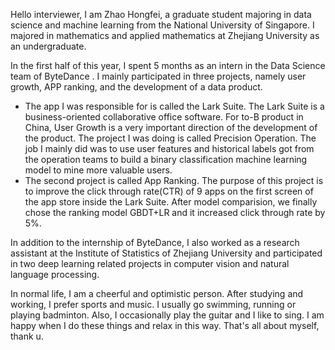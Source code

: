 Hello interviewer, I am Zhao Hongfei, a graduate student majoring in data science and machine learning from the National University of Singapore. I majored in mathematics and applied mathematics at Zhejiang University as an undergraduate.

In the first half of this year, I spent 5 months as an intern in the Data Science team of ByteDance . I mainly participated in three projects, namely user growth, APP ranking, and the development of a data product.

- The app I was responsible for is called the Lark Suite. The Lark Suite is a business-oriented collaborative office software. For to-B product in China, User Growth is a very important direction of the development of the product. The project I was doing is called Precision Operation. The job I mainly did was to use user features and historical labels got from the operation teams to build a binary classification machine learning model to mine more valuable users. 
- The second project is called App Ranking. The purpose of this project is to improve the click through rate(CTR) of 9 apps on the first screen of the app store inside the Lark Suite. After model comparision, we finally chose the ranking model GBDT+LR and it increased click through rate by 5%.

In addition to the internship of ByteDance, I also worked as a research assistant at the Institute of Statistics of Zhejiang University and participated in two deep learning related projects in computer vision and natural language processing.

In normal life, I am a cheerful and optimistic person. After studying and working, I prefer sports and music. I usually go swimming, running or playing badminton. Also, I occasionally play the guitar and I like to sing. I am happy when I do these things and relax in this way. That's all about myself, thank u.

